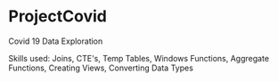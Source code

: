 # ProjectCovid
Covid 19 Data Exploration  

Skills used: Joins, CTE's, Temp Tables, Windows Functions, Aggregate Functions, Creating Views, Converting Data Types






